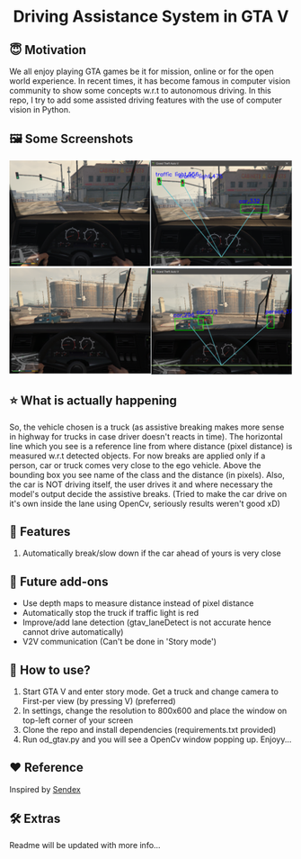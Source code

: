 <h1 align="center">Driving Assistance System in GTA V</h1>

## :innocent: Motivation
We all enjoy playing GTA games be it for mission, online or for the open world experience. In recent times, it has become famous in computer vision community to show some concepts w.r.t to autonomous driving. In this repo, I try to add some assisted driving features with the use of computer vision in Python.

## :framed_picture: Some Screenshots

![](https://github.com/SahilChachra/ADAS_GTAV/blob/main/assets/adas_ss_1.png)
![](https://github.com/SahilChachra/ADAS_GTAV/blob/main/assets/adas_ss_2.png)

## :star: What is actually happening
So, the vehicle chosen is a truck (as assistive breaking makes more sense in highway for trucks in case driver doesn't reacts in time). The horizontal line which you see is a reference line from where distance (pixel distance) is measured w.r.t detected objects. For now breaks are applied only if a person, car or truck comes very close to the ego vehicle. Above the bounding box you see name of the class and the distance (in pixels). Also, the car is NOT driving itself, the user drives it and where necessary the model's output decide the assistive breaks. (Tried to make the car drive on it's own inside the lane using OpenCv, seriously results weren't good xD)

## :key: Features
<ol>
    <li>Automatically break/slow down if the car ahead of yours is very close</li>
</ol>

## :eyes: Future add-ons
<ul>
    <li>Use depth maps to measure distance instead of pixel distance</li>
    <li>Automatically stop the truck if traffic light is red</li>
    <li>Improve/add lane detection (gtav_laneDetect is not accurate hence cannot drive automatically)</li>
    <li>V2V communication (Can't be done in 'Story mode')</li>
</ul>

## :dizzy: How to use?
<ol>
    <li>Start GTA V and enter story mode. Get a truck and change camera to First-per view (by pressing V) (preferred)</li>
    <li>In settings, change the resolution to 800x600 and place the window on top-left corner of your screen</li>
    <li>Clone the repo and install dependencies (requirements.txt provided)</li>
    <li>Run od_gtav.py and you will see a OpenCv window popping up. Enjoyy...</li>
</ol>

## :heart: Reference
Inspired by [Sendex](https://github.com/Sentdex)

## :hammer_and_wrench: Extras
Readme will be updated with more info...
